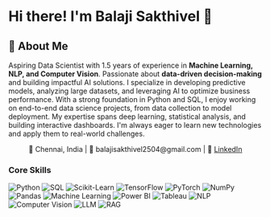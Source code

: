 # Hi there! I'm Balaji Sakthivel 👋

## 🚀 About Me
Aspiring Data Scientist with 1.5 years of experience in **Machine Learning, NLP, and Computer Vision**. Passionate about **data-driven decision-making** and building impactful AI solutions. I specialize in developing predictive models, analyzing large datasets, and leveraging AI to optimize business performance. With a strong foundation in Python and SQL, I enjoy working on end-to-end data science projects, from data collection to model deployment. My expertise spans deep learning, statistical analysis, and building interactive dashboards. I'm always eager to learn new technologies and apply them to real-world challenges.

<p align="center">📍 Chennai, India | 📧 balajisakthivel2504@gmail.com | 🔗 <a href="https://www.linkedin.com/in/balaji-ai-ml/">LinkedIn</a></p>  

### Core Skills

<p>
<img src="https://img.shields.io/badge/Python-3776AB.svg?style=default&logo=Python&logoColor=white" alt="Python">
<img src="https://img.shields.io/badge/SQL-4479A1.svg?style=default&logo=MySQL&logoColor=white" alt="SQL">
<img src="https://img.shields.io/badge/Scikit--Learn-F7931E.svg?style=default&logo=scikit-learn&logoColor=white" alt="Scikit-Learn">
<img src="https://img.shields.io/badge/TensorFlow-FF6F00.svg?style=default&logo=TensorFlow&logoColor=white" alt="TensorFlow">
<img src="https://img.shields.io/badge/PyTorch-EE4C2C.svg?style=default&logo=PyTorch&logoColor=white" alt="PyTorch">
<img src="https://img.shields.io/badge/NumPy-013243.svg?style=default&logo=NumPy&logoColor=white" alt="NumPy">
<img src="https://img.shields.io/badge/Pandas-150458.svg?style=default&logo=Pandas&logoColor=white" alt="Pandas">
<img src="https://img.shields.io/badge/Machine%20Learning-FF4500.svg?style=default&logo=Machine%20Learning&logoColor=white" alt="Machine Learning">
<img src="https://img.shields.io/badge/Power%20BI-F2C811.svg?style=default&logo=Power-BI&logoColor=white" alt="Power BI">
<img src="https://img.shields.io/badge/Tableau-E97627.svg?style=default&logo=Tableau&logoColor=white" alt="Tableau">
<img src="https://img.shields.io/badge/NLP-FF6F00.svg?style=default&logo=OpenAI&logoColor=white" alt="NLP">
<img src="https://img.shields.io/badge/Computer%20Vision-EE4C2C.svg?style=default&logo=OpenCV&logoColor=white" alt="Computer Vision">
<img src="https://img.shields.io/badge/LLM-3776AB.svg?style=default&logo=OpenAI&logoColor=white" alt="LLM">
<img src="https://img.shields.io/badge/RAG-0A9EDC.svg?style=default&logo=OpenAI&logoColor=white" alt="RAG">
</p>
